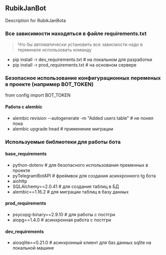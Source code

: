 ## RubikJanBot
Description for RubikJanBota

### Все зависимости находяться в файле requirements.txt
> Что бы автоматически установить все зависмости надо в терминале использовать команду
- pip install -r dev_requirements.txt  # на локальном для разработки
- pip install -r prod_requirements.txt  # на основном сервере

### Безопасное использование конфигурационных переменых в проекте (например BOT_TOKEN)
from config import BOT_TOKEN

#### Работа с alembic
- alembic revision --autogenerate -m "Added users table" # не понял пока 
- alembic upgrade head # применение миграции

### Используемые библиотеки для работы бота
#### base_requirements
- python-dotenv           # для безопасного использования пременных в проекте
- pyTelegramBotAPI        # фреймвок для создания асинхронного tg бота
- aiohttp
- SQLAlchemy==2.0.41      # для создания таблиц в БД
- alembic==1.16.2         # для миграции таблиц в базу данных
   
#### prod_requirements
- psycopg-binary==2.9.10  # для работы с постгри
- aiopg==1.4.0            # асинхронная работа с постгри

#### dev_requirements
- aiosqlite==0.21.0       # асинхронный клиент для баз данных sqlite на локальной машине